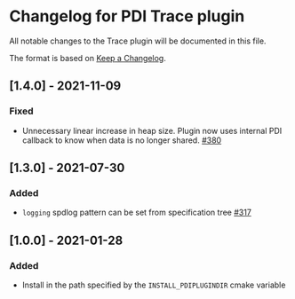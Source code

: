 # Changelog for PDI Trace plugin
All notable changes to the Trace plugin will be documented in this file.

The format is based on [Keep a Changelog](https://keepachangelog.com/en/1.0.0/).


## [1.4.0] - 2021-11-09

### Fixed
* Unnecessary linear increase in heap size. Plugin now uses internal PDI callback
  to know when data is no longer shared.
  [#380](https://gitlab.maisondelasimulation.fr/pdidev/pdi/-/issues/380)


## [1.3.0] - 2021-07-30

### Added
* `logging` spdlog pattern can be set from specification tree
  [#317](https://gitlab.maisondelasimulation.fr/pdidev/pdi/-/issues/317)


## [1.0.0] - 2021-01-28

### Added
* Install in the path specified by the `INSTALL_PDIPLUGINDIR` cmake variable
